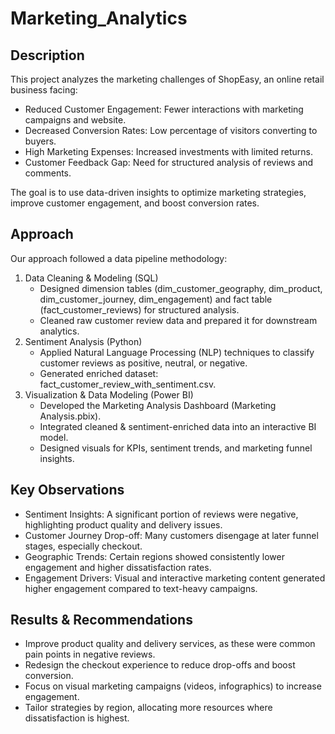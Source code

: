 # Marketing_Analytics
<h2>Description</h2>
This project analyzes the marketing challenges of ShopEasy, an online retail business facing:

- Reduced Customer Engagement: Fewer interactions with marketing campaigns and website.
- Decreased Conversion Rates: Low percentage of visitors converting to buyers.
- High Marketing Expenses: Increased investments with limited returns.
- Customer Feedback Gap: Need for structured analysis of reviews and comments.

The goal is to use data-driven insights to optimize marketing strategies, improve customer engagement, and boost conversion rates.
<br />

<h2>Approach</h2>
Our approach followed a data pipeline methodology:

1. Data Cleaning & Modeling (SQL)
   - Designed dimension tables (dim_customer_geography, dim_product, dim_customer_journey, dim_engagement) and fact table (fact_customer_reviews) for structured analysis.
   - Cleaned raw customer review data and prepared it for downstream analytics.
2. Sentiment Analysis (Python)
   - Applied Natural Language Processing (NLP) techniques to classify customer reviews as positive, neutral, or negative.
   - Generated enriched dataset: fact_customer_review_with_sentiment.csv.
3. Visualization & Data Modeling (Power BI)
   - Developed the Marketing Analysis Dashboard (Marketing Analysis.pbix).
   - Integrated cleaned & sentiment-enriched data into an interactive BI model.
   - Designed visuals for KPIs, sentiment trends, and marketing funnel insights.

<h2>Key Observations</h2>

- Sentiment Insights: A significant portion of reviews were negative, highlighting product quality and delivery issues.
- Customer Journey Drop-off: Many customers disengage at later funnel stages, especially checkout.
- Geographic Trends: Certain regions showed consistently lower engagement and higher dissatisfaction rates.
- Engagement Drivers: Visual and interactive marketing content generated higher engagement compared to text-heavy campaigns.

<h2>Results & Recommendations</h2>

- Improve product quality and delivery services, as these were common pain points in negative reviews.
- Redesign the checkout experience to reduce drop-offs and boost conversion.
- Focus on visual marketing campaigns (videos, infographics) to increase engagement.
- Tailor strategies by region, allocating more resources where dissatisfaction is highest.

